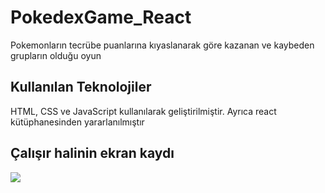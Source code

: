 <h1> PokedexGame_React</h1>

Pokemonların tecrübe puanlarına kıyaslanarak göre kazanan ve kaybeden grupların olduğu oyun

<h2> Kullanılan Teknolojiler </h2>

HTML, CSS ve JavaScript kullanılarak geliştirilmiştir. Ayrıca react kütüphanesinden yararlanılmıştır

<h2> Çalışır halinin ekran kaydı </h2>

![](PokedexGame_React.gif)